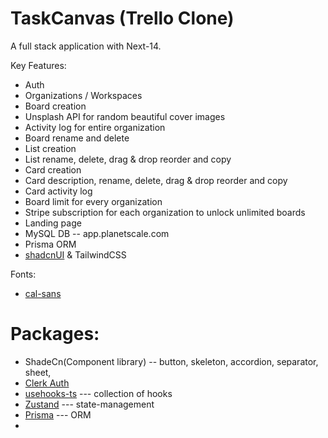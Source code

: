 # TaskCanvas (Trello Clone)

A full stack application with Next-14.

Key Features:
- Auth
- Organizations / Workspaces
- Board creation
- Unsplash API for random beautiful cover images
- Activity log for entire organization
- Board rename and delete
- List creation
- List rename, delete, drag & drop reorder and copy
- Card creation
- Card description, rename, delete, drag & drop reorder and copy
- Card activity log
- Board limit for every organization
- Stripe subscription for each organization to unlock unlimited boards
- Landing page
- MySQL DB -- app.planetscale.com 
- Prisma ORM
- [shadcnUI](https://ui.shadcn.com/docs/installation/next) & TailwindCSS

Fonts:
- [cal-sans](https://github.com/calcom/font)

# Packages:
- ShadeCn(Component library) -- button, skeleton, accordion, separator, sheet,
- [Clerk Auth](https://clerk.com/solutions/nextjs-authentication)
- [usehooks-ts](https://usehooks-ts.com/) --- collection of hooks
- [Zustand](https://github.com/pmndrs/zustand) --- state-management
- [Prisma](https://www.prisma.io/docs/getting-started) --- ORM
-
